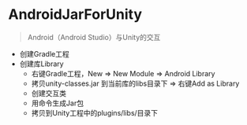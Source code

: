 # AndroidJarForUnity

> Android（Android Studio）与Unity的交互

- 创建Gradle工程
- 创建库Library
  - 右键Gradle工程，New => New Module => Android Library
  - 拷贝unity-classes.jar 到当前库的libs目录下 => 右键Add as Library
  - 创建交互类
  - 用命令生成Jar包
  - 拷贝到Unity工程中的plugins/libs/目录下

 